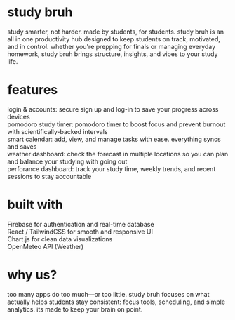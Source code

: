 # study bruh

study smarter, not harder. made by students, for students. study bruh is an all in one productivity hub designed to keep students on track, motivated, and in control. whether you're prepping for finals or managing everyday homework, study bruh brings structure, insights, and vibes to your study life.

# features

login & accounts: secure sign up and log-in to save your progress across devices  
pomodoro study timer: pomodoro timer to boost focus and prevent burnout with scientifically-backed intervals  
smart calendar: add, view, and manage tasks with ease. everything syncs and saves  
weather dashboard: check the forecast in multiple locations so you can plan and balance your studying with going out  
perforance dashboard: track your study time, weekly trends, and recent sessions to stay accountable  

# built with

Firebase for authentication and real-time database  
React / TailwindCSS for smooth and responsive UI  
Chart.js for clean data visualizations  
OpenMeteo API (Weather)  

# why us?

too many apps do too much—or too little. study bruh focuses on what actually helps students stay consistent: focus tools, scheduling, and simple analytics. its made to keep your brain on point.
